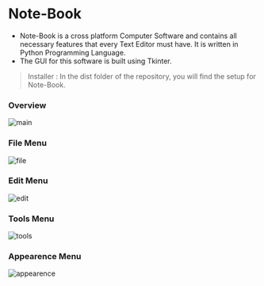 # Note-Book
- Note-Book  is a cross platform Computer Software and contains all necessary features that every Text Editor must have. It is written in Python Programming Language. 
- The GUI for this software is built using Tkinter.
> Installer : In the dist folder of the repository, you will find the setup for Note-Book.
### Overview
![main](https://user-images.githubusercontent.com/67188972/139911804-2a3edf08-e7d2-4d93-9397-480cf4cfaa8b.png)
### File Menu
![file](https://user-images.githubusercontent.com/67188972/139910715-e183af10-da4f-4b14-9dce-5a6b82efe6fd.png)
### Edit Menu
![edit](https://user-images.githubusercontent.com/67188972/139910725-a84885a0-230a-41c3-8fb5-829702b79958.png)
### Tools Menu
![tools](https://user-images.githubusercontent.com/67188972/139910734-e6e24055-a967-430e-bf89-a0cd1fc87ad2.png)
### Appearence Menu
![appearence](https://user-images.githubusercontent.com/67188972/139910741-0f2ba760-dbec-4636-b0d2-a221944f660f.png)
